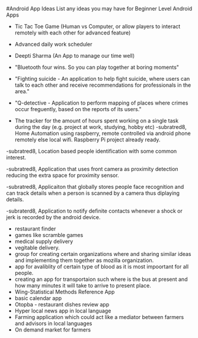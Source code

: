 #Android App Ideas
List any ideas you may have for Beginner Level Android Apps

- Tic Tac Toe Game (Human vs Computer, or allow players to interact remotely with each other for advanced feature)
- Advanced daily work scheduler 
- Deepti Sharma (An App to manage our time well)
- "Bluetooth four wins. So you can play together at boring moments"
- "Fighting suicide - An application to help fight suicide, where users can talk to each other and receive recommendations for professionals in the area."

- "Q-detective - Application to perform mapping of places where crimes occur freguently, based on the reports of its users."
- The tracker for the amount of hours spent working on a single task during the day (e.g. project at work, studying, hobby etc)
-subratred8, Home Automation using raspberry, remote controlled via android phone remotely else local wifi. Raspberry Pi project already ready.

-subratred8, Location based people identification with some common interest.

-subratred8, Application that uses front camera as proximity detection reducing the extra space for proximity sensor.

-subratred8, Applicaiton that globally stores people face recognition and can track details when a person is scanned by a camera thus diplaying details.

-subraterd8, Application to notify definite contacts whenever a shock or jerk is recorded by the android device.
- restaurant finder
- games like scramble games
- medical supply delivery
- vegitable delivery.
- group for creating certain organizations where and sharing similar ideas and implementing them together as mozilla organization.
- app for avaliblity of certain type of blood as it is most impoortant for all people.
- creating an app for transportaion such where is the bus at present and how many minutes it will take to arrive to present place.
- Wing-Statistical Methods Reference App
- basic calendar app
- Otopba - restaurant dishes review app
- Hyper local news app in local language
- Farming application which could act like a mediator between farmers and advisors in local languages
- On demand market for farmers


